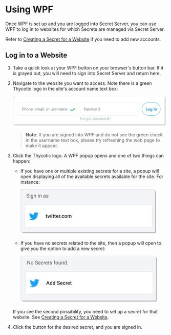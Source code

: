 [title]: # (Using WPF)
[tags]: # (WPF)
[priority]: # (4)
# Using WPF

Once WPF is set up and you are logged into Secret Server, you can use WPF to log in to websites for which Secrets are managed via Secret Server. 

Refer to [Creating a Secret for a Website](creating-a-secret-for-a-website.md) if you need to add new accounts.

## Log in to a Website

1. Take a quick look at your WPF button on your browser's button bar. If it is grayed out, you will need to sign into Secret Server and return here.

1. Navigate to the website you want to access. Note there is a green Thycotic logo in the site's account name text box:

   ![image-20191205162559891](images/image-20191205162559891.png "Log in modal")

   >**Note**: If you are signed into WPF and do not see the green check in the username text box, please try refreshing the web page to make it appear.

1. Click the Thycotic logo. A WPF popup opens and one of two things can happen:

   - If you have one or multiple existing secrets for a site, a popup will open displaying all of the available secrets available for the site. For instance:

     ![image-20191208145851919](images/image-20191208145851919.png "Sign in as modal")

   - If you have no secrets related to the site, then a popup will open to give you the option to add a new secret:

     ![image-20191205162836870](images/image-20191205162836870.png "Add a secret modal")

   If you see the second possibility, you need to set up a secret for that website. See [Creating a Secret for a Website](../creating-a-secret-for-a-website/index.md).

1. Click the button for the desired secret, and you are signed in.
